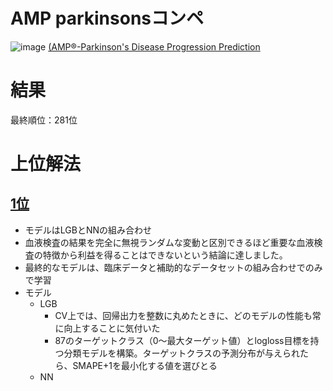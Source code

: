 # AMP parkinsonsコンペ
![image](https://github.com/takuya-tokumoto/kaggle_amp_parkinsons/assets/58675697/1758e941-b06d-438f-a7ec-1965c03aed4e)
[(AMP®-Parkinson's Disease Progression Prediction](https://www.kaggle.com/competitions/amp-parkinsons-disease-progression-prediction/overview)

# 結果
最終順位：281位

# 上位解法
## [1位](https://www.kaggle.com/competitions/amp-parkinsons-disease-progression-prediction/discussion/411505)
- モデルはLGBとNNの組み合わせ
- 血液検査の結果を完全に無視ランダムな変動と区別できるほど重要な血液検査の特徴から利益を得ることはできないという結論に達しました。
- 最終的なモデルは、臨床データと補助的なデータセットの組み合わせでのみで学習
- モデル
  - LGB
    - CV上では、回帰出力を整数に丸めたときに、どのモデルの性能も常に向上することに気付いた
    - 87のターゲットクラス（0～最大ターゲット値）とlogloss目標を持つ分類モデルを構築。ターゲットクラスの予測分布が与えられたら、SMAPE+1を最小化する値を選びとる
  - NN
